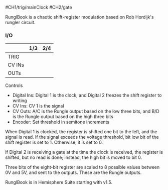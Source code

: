 #CH1/trig/mainClock #CH2/gate  

RunglBook is a chaotic shift-register modulation based on Rob Hordijk's rungler circuit.

### I/O

|        | 1/3 | 2/4 |
| ------ | :-: | :-: |
| TRIG   |     |     |
| CV INs |     |     |
| OUTs   |     |     |


Controls
* Digital Ins: Digital 1 is the clock, and Digital 2 freezes the shift register to writing
* CV Ins: CV 1 is the signal
* CV Outs: A/C is the Rungle output based on the low three bits, and B/D is the Rungle output based on the high three bits
* Encoder: Set threshold in semitone increments

When Digital 1 is clocked, the register is shifted one bit to the left, and the signal is read. If the signal exceeds the voltage threshold, bit low bit of the shift register is set to 1. Otherwise, it is set to 0.

If Digital 2 is receiving a gate at the time the clock is received, the register is shifted, but no read is done; instead, the high bit is moved to bit 0.

Three bits of the eight-bit register are scaled to 8 possible values between 0V and 5V, and sent to the outputs. These are the Rungle outputs.

RunglBook is in Hemisphere Suite starting with v1.5.
